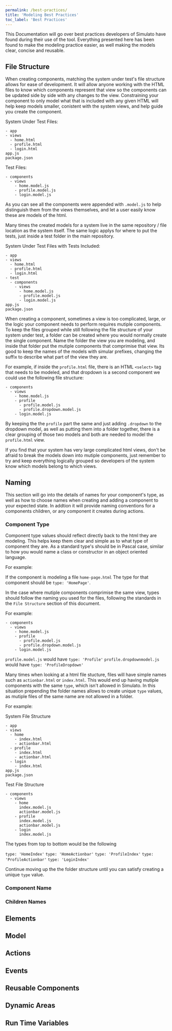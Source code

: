 ```yaml
---
permalink: /best-practices/
title: 'Modeling Best Practices'
toc_label: 'Best Practices'
---
```


This Documentation will go over best practices developers of Simulato have found during their use of the tool.  Everything presented here has been found to make the modeling practice easier, as well making the models clear, concise and reusable.

## File Structure

When creating components, matching the system under test's file structure allows for ease of development.  It will allow anyone working with the HTML files to know which components represent that view so the components can be updated side by side with any changes to the view.  Constraining your component to only model what that is included with any given HTML will help keep models smaller, conistent with the system views, and help guide you create the component.

System Under Test Files:

```
- app
- views
  - home.html
  - profile.html
  - login.html
app.js
package.json
```

Test Files:

```
- components
  - views
    - home.model.js
    - profile.model.js
    - login.model.js
```

As you can see all the components were appended with `.model.js` to help distinguish them from the views themselves, and let a user easily know these are models of the html.

Many times the created models for a system live in the same repository / file location as the system itself.  The same logic applys for where to put the tests, just inside a test folder in the main repository.  

System Under Test Files with Tests Included:

```
- app
- views
  - home.html
  - profile.html
  - login.html
- test
  - components
    - views
      - home.model.js
      - profile.model.js
      - login.model.js
app.js
package.json
```

When creating a component, sometimes a view is too complicated, large, or the logic your component needs to perform requires mutiple components.  To keep the files grouped while still following the file structure of your system under test, a folder can be created where you would normally create the single component.  Name the folder the view you are modeling, and inside that folder put the mutiple components that comprimise that view.  Its good to keep the names of the models with simular prefixes, changing the suffix to describe what part of the view they are.  

For example, if inside the `profile.html` file, there is an HTML `<select>` tag that needs to be modeled, and that dropdown is a second component we could use the following file structure:

```
- components
  - views
    - home.model.js
    - profile
      - profile.model.js
      - profile.dropdown.model.js
    - login.model.js
```

By keeping the the `profile` part the same and just adding `.dropdown` to the dropdown model, as well as putting them into a folder together, there is a clear grouping of those two models and both are needed to model the `profile.html` view.

If you find that your system has very large complicated html views, don't be afraid to break the models down into mutiple components, just remember to try and keep everything logically grouped so developers of the system know which models belong to which views.

## Naming

This section will go into the details of names for your component's type, as well as how to choose names when creating and adding a component to your expected state.  In addtion it will provide naming conventions for a components children, or any component it creates during actions.

### Component Type

Component type values should reflect directly back to the html they are modeling.  This helps keep them clear and simple as to what type of component they are.  As a standard type's should be in Pascal case, similar to how you would name a class or constructor in an object oriented language.

For example:

If the component is modeling a file `home-page.html`
The type for that component should be `type: 'HomePage'`.

In the case where mutiple components comprimise the same view, types should follow the naming you used for the files, following the standards in the `File Structure` section of this document.

For example: 

```
- components
  - views
    - home.model.js
    - profile
      - profile.model.js
      - profile.dropdown.model.js
    - login.model.js
```

`profile.model.js` would have `type: 'Profile'`
`profile.dropdownmodel.js` would have `type: 'ProfileDropdown'`

Many times when looking at a html file stucture, files will have simple names such as `actionbar.html` or `index.html`. This would end up having mutiple components with the same `type`, which isn't allowed in Simulato.  In this situation prepending the folder names allows to create unique `type` values, as mutiple files of the same name are not allowed in a folder.

For example:

System File Structure

```
- app
- views
  - home
    - index.html
    - actionbar.html
  - profile
    - index.html
    - actionbar.html
  - login
    - index.html
app.js
package.json
```

Test File Structure

```
- components
  - views
    - home
      index.model.js
      actionbar.model.js
    - profile
      index.model.js
      actionbar.model.js
    - login
      index.model.js
```

The types from top to bottom would be the following

`type: 'HomeIndex'`
`type: 'HomeActionbar'`
`type: 'ProfileIndex'`
`type: 'ProfileActionbar'`
`type: 'LoginIndex'`

Continue moving up the the folder structure until you can satisfy creating a unique `type` value.

### Component Name

### Children Names

## Elements

## Model

## Actions

## Events

## Reusable Components

## Dynamic Areas

## Run Time Variables
